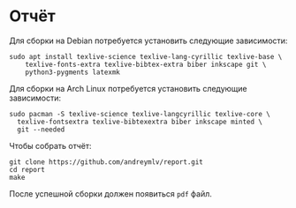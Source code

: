 # Отчёт

Для сборки на Debian потребуется установить следующие зависимости:

```console
sudo apt install texlive-science texlive-lang-cyrillic texlive-base \
	texlive-fonts-extra texlive-bibtex-extra biber inkscape git \
	python3-pygments latexmk
```

Для сборки на Arch Linux потребуется установить следующие зависимости:

```console
sudo pacman -S texlive-science texlive-langcyrillic texlive-core \
  texlive-fontsextra texlive-bibtexextra biber inkscape minted \
  git --needed
```

Чтобы собрать отчёт:

```console
git clone https://github.com/andreymlv/report.git
cd report
make
```

После успешной сборки должен появиться `pdf` файл.
